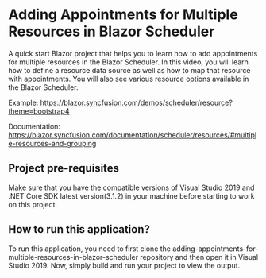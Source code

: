 # Adding Appointments for Multiple Resources in Blazor Scheduler

A quick start Blazor project that helps you to learn how to add appointments for multiple resources in the Blazor Scheduler. In this video, you will learn how to define a resource data source as well as how to map that resource with appointments. You will also see various resource options available in the Blazor Scheduler.

Example: https://blazor.syncfusion.com/demos/scheduler/resource?theme=bootstrap4 

Documentation: https://blazor.syncfusion.com/documentation/scheduler/resources/#multiple-resources-and-grouping  

## Project pre-requisites
Make sure that you have the compatible versions of Visual Studio 2019 and .NET Core SDK latest version(3.1.2) in your machine before starting to work on this project.

## How to run this application?
To run this application, you need to first clone the adding-appointments-for-multiple-resources-in-blazor-scheduler repository and then open it in Visual Studio 2019. Now, simply build and run your project to view the output.

